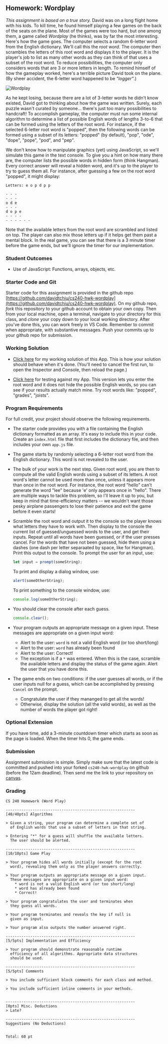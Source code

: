 ## Homework: Wordplay

_This assignment is based on a true story._ David was on a long flight home with his kids. To kill time, he found himself playing a few games on the back of the seats on the plane. Most of the games were too hard, but one among them, a game called _Wordplay_ (he thinks), was by far the most interesting.
Here's how the game goes. The computer selects a random 6-letter word from the English dictionary. We'll call this the _root word_. The computer then scrambles the letters of this root word and displays it to the player. It is the player's job to list as many other words as they can think of that uses a subset of the root word. To reduce possibilities, the computer only considers words that are 3 or more letters in length. To remind himself of how the gameplay worked, here's a terrible picture David took on the plane. (By sheer accident, the 6-letter word happened to be _"logger"_.)

![Wordplay](figures/wordplay.jpg)

As he kept losing, because there are a lot of 3-letter words he didn't know existed, David got to thinking about how the game was written. Surely, each puzzle wasn't curated by someone... there's just too many possibilities to handcraft! To accomplish gameplay, the computer must run some internal algorithm to determine a list of possible English words of lengths 3-to-6 that can be formed using the letters of the root word. For instance, if the selected 6-letter root word is "popped", then the following words can be formed using a subset of its letters: "popped" (by default), "pop", "ode", "dope", "pope", "pod", and "pep".

We don't know how to manipulate graphics (yet) using JavaScript, so we'll simulate this game in the text console. To give you a hint on how many there are, the computer lists the possible words in hidden form (think Hangman). Every correct answer will reveal a hidden word, and it's up to the player to try to guess them all. For instance, after guessing a few on the root word "popped", it might display:

```
Letters: e o p d p p

- - -
- - -
o d e
- - -
d o p e
- - - -
- - - - - -
```

Note that the available letters from the root word are scrambled and listed on top. The player can also mix those letters up if it helps get them past a mental block. In the real game, you can see that there is a 3 minute timer before the game ends, but we'll ignore the timer for our implementation.

### Student Outcomes

- Use of JavaScript: Functions, arrays, objects, etc.

### Starter Code and Git

Starter code for this assignment is provided in the github repo [https://github.com/davidtchiu/cs240-hwk-wordplay](https://github.com/davidtchiu/cs240-hwk-wordplay). On my github repo, _fork_ this repository to your github account to obtain your own copy. Then from your local machine, open a terminal, navigate to your directory for this class, and _clone_ your copy down to your local working directory. After you've done this, you can work freely in VS Code. Remember to commit when appropriate, with substantive messages. Push your commits up to your github repo for submission.

### Working Solution

- [Click here](demo/) for my working solution of this App. This is how your solution should behave when it's done. (You'll need to cancel the first run, to open the Inspector and Console, then reload the page.)

- [Click here](demo2/) for testing against my App. This version lets you enter the root word and it does not hide the possible English words, so you can see if your results actually match mine. Try root words like: "popped", "grades", "joists".

### Program Requirements

For full credit, your project should observe the following requirements.

- The starter code provides you with a file containing the English dictionary formatted as an array. It's easy to include this in your code. Create an `index.html` file that first includes the dictionary file, and then includes your own `app.js` file.

- The game starts by randomly selecting a 6-letter root word from the English dictionary. This word is not revealed to the user.

- The bulk of your work is the next step. Given root word, you are then to compute all the valid English words using a subset of its letters. A root word's letter cannot be used more than once, unless it appears more than once in the root word. For instance, the root word "hello" can't generate the word "lee" because 'e' only appears once in "hello". There are multiple ways to tackle this problem, so I'll leave it up to you, but keep in mind that time-efficiency matters -- we wouldn't want those pesky airplane passengers to lose their patience and exit the game before it even starts!

- Scramble the root word and output it to the console so the player knows what letters they have to work with. Then display to the console the current list of guessed/unguessed words to the user, and get their inputs. Repeat until all words have been guessed, or if the user presses cancel. For the words that have not been guessed, hide them using a dashes (one dash per letter separaated by space, like for Hangman). Print this output to the console.
  To prompt the user for an input, use:

  ```js
  let input = prompt(someString);
  ```

  To print and display a dialog window, use:

  ```js
  alert(someOtherString);
  ```

  To print something to the console window, use:

  ```js
  console.log(someOtherString);
  ```

- You should clear the console after each guess.

  ```js
  console.clear();
  ```

- Your program outputs an appropriate message on a given input. These messages are appropriate on a given input word:

  - Alert to the user: `word` is not a valid English word (or too short/long)
  - Alert to the user: `word` has already been found
  - Alert to the user: Correct!
  - The exception is if a `*` was entered. When this is the case, scramble the available letters and display the status of the game again. Alert the user that you have done this.

- The game ends on two conditions: if the user guesses all words, or if the user inputs null for a guess, which can be accomplished by pressing `Cancel` on the prompt.

  - Congratulate the user if they mananged to get all the words!
  - Otherwise, display the solution (all the valid words), as well as the number of words the player got right!

### Optional Extension

If you have time, add a 3-minute countdown timer which starts as soon as the page is loaded. When the timer hits 0, the game ends.

### Submission

Assignment submission is simple. Simply make sure that the latest code is committed and pushed into your forked `cs240-hwk-wordplay` on github (before the 12am deadline). Then send me the link to your repository on [canvas](https://canvas.pugetsound.edu).

### Grading

```
CS 240 Homework (Word Play)

----------------------------------------------------------
[40/40pts] Algorithms

> Given a string, your program can determine a complete set of
  of English words that use a subset of letters in that string.

> Entering "*" for a guess will shuffle the available letters.
  The user should be alerted.

----------------------------------------------------------
[10/10pts] Game Play

> Your program hides all words initially (except for the root
  word), revealing them only as the player answers correctly.

> Your program outputs an appropriate message on a given input.
  These messages are appropriate on a given input word:
    * word is not a valid English word (or too short/long)
    * word has already been found
    * Correct!

> Your program congratulates the user and terminates when
  they guess all words.

> Your program terminates and reveals the key if null is
  given as input.

> Your program also outputs the number answered right.

----------------------------------------------------------
[5/5pts] Implementation and Efficiency

> Your program should demonstrate reasonable runtime
  efficiency of all algorithms. Appropriate data structures
  should be used.

----------------------------------------------------------
[5/5pts] Comments

> You include sufficient block comments for each class and method.

> You include sufficient inline comments in your methods.


----------------------------------------------------------
[0pts] Misc. Deductions
> Late?

----------------------------------------------------------
Suggestions (No Deductions)


Total: 60 pt
```
